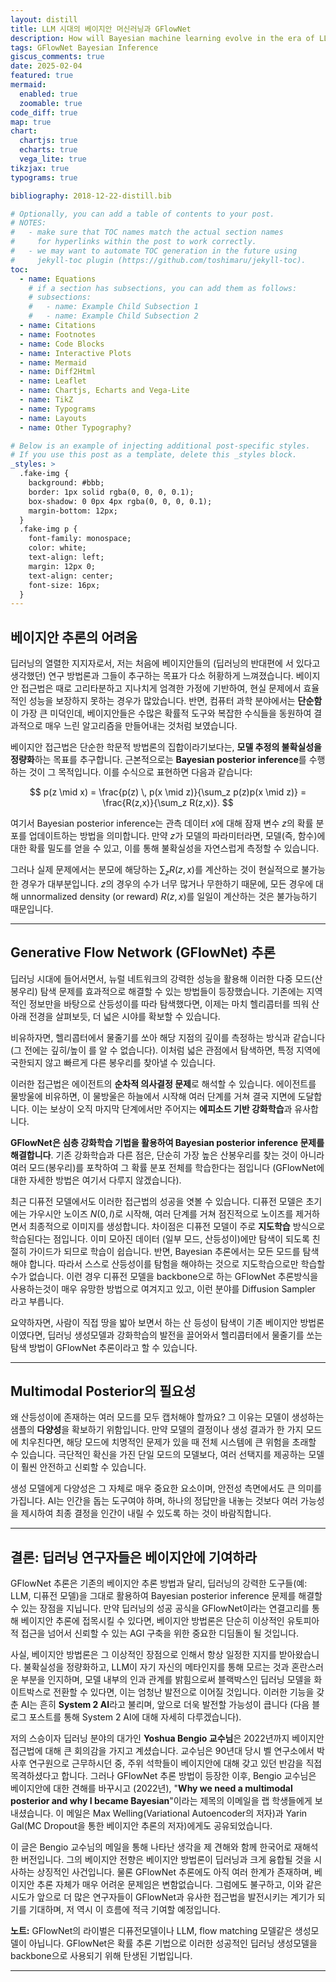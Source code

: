 ```yaml
---
layout: distill
title: LLM 시대의 베이지안 머신러닝과 GFlowNet
description: How will Bayesian machine learning evolve in the era of LLMs? Discover how GFlowNet may hold the key to unlocking its full potential.
tags: GFlowNet Bayesian Inference
giscus_comments: true
date: 2025-02-04
featured: true
mermaid:
  enabled: true
  zoomable: true
code_diff: true
map: true
chart:
  chartjs: true
  echarts: true
  vega_lite: true
tikzjax: true
typograms: true

bibliography: 2018-12-22-distill.bib

# Optionally, you can add a table of contents to your post.
# NOTES:
#   - make sure that TOC names match the actual section names
#     for hyperlinks within the post to work correctly.
#   - we may want to automate TOC generation in the future using
#     jekyll-toc plugin (https://github.com/toshimaru/jekyll-toc).
toc:
  - name: Equations
    # if a section has subsections, you can add them as follows:
    # subsections:
    #   - name: Example Child Subsection 1
    #   - name: Example Child Subsection 2
  - name: Citations
  - name: Footnotes
  - name: Code Blocks
  - name: Interactive Plots
  - name: Mermaid
  - name: Diff2Html
  - name: Leaflet
  - name: Chartjs, Echarts and Vega-Lite
  - name: TikZ
  - name: Typograms
  - name: Layouts
  - name: Other Typography?

# Below is an example of injecting additional post-specific styles.
# If you use this post as a template, delete this _styles block.
_styles: >
  .fake-img {
    background: #bbb;
    border: 1px solid rgba(0, 0, 0, 0.1);
    box-shadow: 0 0px 4px rgba(0, 0, 0, 0.1);
    margin-bottom: 12px;
  }
  .fake-img p {
    font-family: monospace;
    color: white;
    text-align: left;
    margin: 12px 0;
    text-align: center;
    font-size: 16px;
  }
---
```


## 베이지안 추론의 어려움

딥러닝의 열렬한 지지자로서, 저는 처음에 베이지안들의 (딥러닝의 반대편에 서 있다고 생각했던) 연구 방법론과 그들이 추구하는 목표가 다소 허황하게 느껴졌습니다. 베이지안 접근법은 때로 고리타분하고 지나치게 엄격한 가정에 기반하여, 현실 문제에서 효율적인 성능을 보장하지 못하는 경우가 많았습니다. 반면, 컴퓨터 과학 분야에서는 **단순함**이 가장 큰 미덕인데, 베이지안들은 수많은 확률적 도구와 복잡한 수식들을 동원하여 결과적으로 매우 느린 알고리즘을 만들어내는 것처럼 보였습니다.

베이지안 접근법은 단순한 학문적 방법론의 집합이라기보다는, **모델 추정의 불확실성을 정량화**하는 목표를 추구합니다. 근본적으로는 **Bayesian posterior inference**를 수행하는 것이 그 목적입니다. 이를 수식으로 표현하면 다음과 같습니다:

$$
p(z \mid x) = \frac{p(z) \, p(x \mid z)}{\sum_z p(z)p(x \mid z)} = \frac{R(z,x)}{\sum_z R(z,x)}.
$$

여기서 Bayesian posterior inference는 관측 데이터 $x$에 대해 잠재 변수 $z$의 확률 분포를 업데이트하는 방법을 의미합니다. 만약 $z$가 모델의 파라미터라면, 모델(즉, 함수)에 대한 확률 밀도를 얻을 수 있고, 이를 통해 불확실성을 자연스럽게 측정할 수 있습니다.

그러나 실제 문제에서는 분모에 해당하는 $\sum_z R(z,x)$를 계산하는 것이 현실적으로 불가능한 경우가 대부분입니다. $z$의 경우의 수가 너무 많거나 무한하기 때문에, 모든 경우에 대해 unnormalized density (or reward) $R(z,x)$를 일일이 계산하는 것은 불가능하기 때문입니다.

---

## Generative Flow Network (GFlowNet) 추론

딥러닝 시대에 들어서면서, 뉴럴 네트워크의 강력한 성능을 활용해 이러한 다중 모드(산봉우리) 탐색 문제를 효과적으로 해결할 수 있는 방법들이 등장했습니다. 기존에는 지역적인 정보만을 바탕으로 산등성이를 따라 탐색했다면, 이제는 마치 헬리콥터를 띄워 산 아래 전경을 살펴보듯, 더 넓은 시야를 확보할 수 있습니다.

비유하자면, 헬리콥터에서 물줄기를 쏘아 해당 지점의 깊이를 측정하는 방식과 같습니다 (그 전에는 깊히/높이 를 알 수 없습니다). 이처럼 넓은 관점에서 탐색하면, 특정 지역에 국한되지 않고 빠르게 다른 봉우리를 찾아낼 수 있습니다.

이러한 접근법은 에이전트의 **순차적 의사결정 문제**로 해석할 수 있습니다. 에이전트를 물방울에 비유하면, 이 물방울은 하늘에서 시작해 여러 단계를 거쳐 결국 지면에 도달합니다. 이는 보상이 오직 마지막 단계에서만 주어지는 **에피소드 기반 강화학습**과 유사합니다.

**GFlowNet은 심층 강화학습 기법을 활용하여 Bayesian posterior inference 문제를 해결합니다**. 기존 강화학습과 다른 점은, 단순히 가장 높은 산봉우리를 찾는 것이 아니라 여러 모드(봉우리)를 포착하여 그 확률 분포 전체를 학습한다는 점입니다 (GFlowNet에 대한 자세한 방법은 여기서 다루지 않겠습니다).

최근 디퓨전 모델에서도 이러한 접근법의 성공을 엿볼 수 있습니다. 디퓨전 모델은 초기에는 가우시안 노이즈 $N(0,I)$로 시작해, 여러 단계를 거쳐 점진적으로 노이즈를 제거하면서 최종적으로 이미지를 생성합니다. 차이점은 디퓨전 모델이 주로 **지도학습** 방식으로 학습된다는 점입니다. 이미 모아진 데이터 (일부 모드, 산등성이)에만 탐색이 되도록 친절히 가이드가 되므로 학습이 쉽습니다. 반면, Bayesian 추론에서는 모든 모드를 탐색해야 합니다. 따라서 스스로 산등성이를 탐험을 해야하는 것으로 지도학습으로만 학습할 수가 없습니다. 이런 경우 디퓨전 모델을 backbone으로 하는 GFlowNet 추론방식을 사용하는것이 매우 유망한 방법으로 여겨지고 있고, 이런 분야를 Diffusion Sampler 라고 부릅니다. 


요약하자면, 사람이 직접 땅을 밟아 보면서 하는 산 등성이 탐색이 기존 베이지안 방법론이였다면, 딥러닝 생성모델과 강화학습의 발전을 끌어와서 헬리콥터에서 물줄기를 쏘는 탐색 방법이 GFlowNet 추론이라고 할 수 있습니다. 

---

## Multimodal Posterior의 필요성

왜 산등성이에 존재하는 여러 모드를 모두 캡처해야 할까요? 그 이유는 모델이 생성하는 샘플의 **다양성**을 확보하기 위함입니다. 만약 모델의 결정이나 생성 결과가 한 가지 모드에 치우친다면, 해당 모드에 치명적인 문제가 있을 때 전체 시스템에 큰 위험을 초래할 수 있습니다. 극단적인 확신을 가진 단일 모드의 모델보다, 여러 선택지를 제공하는 모델이 훨씬 안전하고 신뢰할 수 있습니다.

생성 모델에게 다양성은 그 자체로 매우 중요한 요소이며, 안전성 측면에서도 큰 의미를 가집니다. AI는 인간을 돕는 도구여야 하며, 하나의 정답만을 내놓는 것보다 여러 가능성을 제시하여 최종 결정을 인간이 내릴 수 있도록 하는 것이 바람직합니다.

---

## 결론: 딥러닝 연구자들은 베이지안에 기여하라

GFlowNet 추론은 기존의 베이지안 추론 방법과 달리, 딥러닝의 강력한 도구들(예: LLM, 디퓨전 모델)을 그대로 활용하여 Bayesian posterior inference 문제를 해결할 수 있는 장점을 지닙니다. 만약 딥러닝의 성공 공식을 GFlowNet이라는 연결고리를 통해 베이지안 추론에 접목시킬 수 있다면, 베이지안 방법론은 단순히 이상적인 유토피아적 접근을 넘어서 신뢰할 수 있는 AGI 구축을 위한 중요한 디딤돌이 될 것입니다.

사실, 베이지안 방법론은 그 이상적인 장점으로 인해서 항상 일정한 지지를 받아왔습니다. 불확실성을 정량화하고, LLM이 자기 자신의 메타인지를 통해 모르는 것과 혼란스러운 부분을 인지하며, 모델 내부의 인과 관계를 밝힘으로써 블랙박스인 딥러닝 모델을 화이트박스로 전환할 수 있다면, 이는 엄청난 발전으로 이어질 것입니다. 이러한 기능을 갖춘 AI는 흔히 **System 2 AI**라고 불리며, 앞으로 더욱 발전할 가능성이 큽니다 (다음 블로그 포스트를 통해 System 2 AI에 대해 자세히 다루겠습니다).

저의 스승이자 딥러닝 분야의 대가인 **Yoshua Bengio 교수님**은 2022년까지 베이지안 접근법에 대해 큰 회의감을 가지고 계셨습니다. 교수님은 90년대 당시 벨 연구소에서 박사후 연구원으로 근무하시던 중, 주위 석학들이 베이지안에 대해 갖고 있던 반감을 직접 목격하셨다고 합니다. 그러나 GFlowNet 추론 방법이 등장한 이후, Bengio 교수님은 베이지안에 대한 견해를 바꾸시고 (2022년), "**Why we need a multimodal posterior and why I became Bayesian**"이라는 제목의 이메일을 랩 학생들에게 보내셨습니다. 이 메일은 Max Welling(Variational Autoencoder의 저자)과 Yarin Gal(MC Dropout을 통한 베이지안 추론의 저자)에게도 공유되었습니다.

이 글은 Bengio 교수님의 메일을 통해 나타난 생각을 제 견해와 함께 한국어로 재해석한 버전입니다. 그의 베이지안 전향은 베이지안 방법론이 딥러닝과 크게 융합될 것을 시사하는 상징적인 사건입니다. 물론 GFlowNet 추론에도 아직 여러 한계가 존재하며, 베이지안 추론 자체가 매우 어려운 문제임은 변함없습니다. 그럼에도 불구하고, 이와 같은 시도가 앞으로 더 많은 연구자들이 GFlowNet과 유사한 접근법을 발전시키는 계기가 되기를 기대하며, 저 역시 이 흐름에 적극 기여할 예정입니다.

**노트:** GFlowNet의 라이벌은 디퓨전모델이나 LLM, flow matching 모델같은 생성모델이 아닙니다. GFlowNet은 확률 추론 기법으로 이러한 성공적인 딥러닝 생성모델을 backbone으로 사용되기 위해 탄생된 기법입니다. 

---









